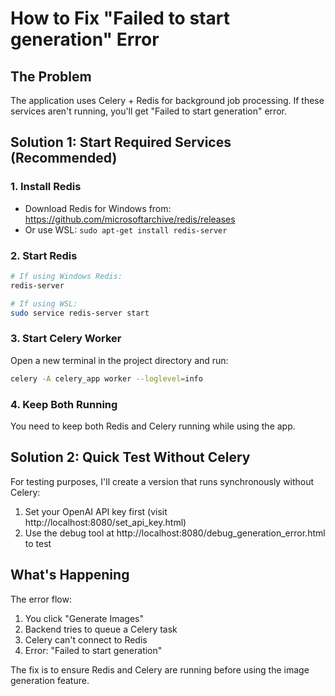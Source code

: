 # How to Fix "Failed to start generation" Error

## The Problem
The application uses Celery + Redis for background job processing. If these services aren't running, you'll get "Failed to start generation" error.

## Solution 1: Start Required Services (Recommended)

### 1. Install Redis
- Download Redis for Windows from: https://github.com/microsoftarchive/redis/releases
- Or use WSL: `sudo apt-get install redis-server`

### 2. Start Redis
```bash
# If using Windows Redis:
redis-server

# If using WSL:
sudo service redis-server start
```

### 3. Start Celery Worker
Open a new terminal in the project directory and run:
```bash
celery -A celery_app worker --loglevel=info
```

### 4. Keep Both Running
You need to keep both Redis and Celery running while using the app.

## Solution 2: Quick Test Without Celery

For testing purposes, I'll create a version that runs synchronously without Celery:

1. Set your OpenAI API key first (visit http://localhost:8080/set_api_key.html)
2. Use the debug tool at http://localhost:8080/debug_generation_error.html to test

## What's Happening

The error flow:
1. You click "Generate Images"
2. Backend tries to queue a Celery task
3. Celery can't connect to Redis
4. Error: "Failed to start generation"

The fix is to ensure Redis and Celery are running before using the image generation feature.
